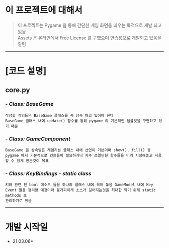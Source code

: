# 이 프로젝트에 대해서

> 이 프로젝트는 Pygame 을 통해 간단한 게임 화면을 띄우는 목적으로 개발 되고 있음   
Assets 은 온라인에서 Free License 를 구했으며 연습용으로 개발되고 있음을 알림

* * *

# [코드 설명]

## core.py

### - *Class: BaseGame*

    작성할 게임들은 BaseGame 클래스를 꼭 상속 하고 있어야 한다
    BaseGame 클래스 내에 update() 함수를 통해 pygame 의 기본적인 템플릿을 구현하고 있기 때문

### - *Class: GameComponent*

    BaseGame 을 상속받은 게임기본 클래스 내에 선언이 기본이며 show(), fill() 등 pygame 에서 기본적으로 컨트롤이 필요하거나 자주 쓰일만한 함수들을 미리 지정해놓고 사용 할 수 있게 만든것이 목표

### - *Class: KeyBindings - static class*

    키와 관련 된 bool 메소드 들을 하나의 클래스 내에 묶어 놓음 GameModel 내에 Key Event 들을 정리할 예정이라 불가피하게 소스가 길어지는것을 최대한 막기 위해 static methods 로
    관리하기로 했음

* * *

# 개발 시작일

* 21.03.06*
